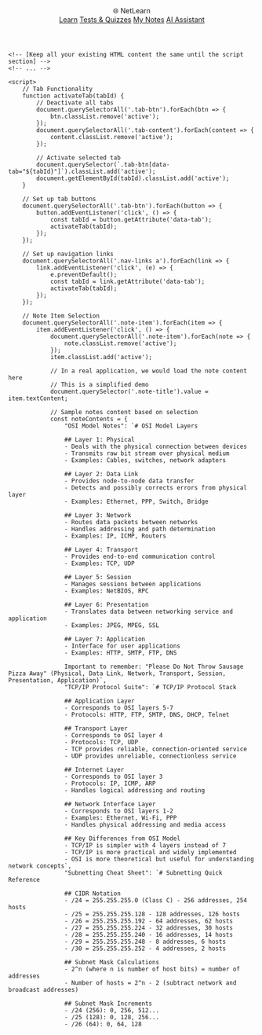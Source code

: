 <!DOCTYPE html>
<html lang="en">
<head>
    <meta charset="UTF-8">
    <meta name="viewport" content="width=device-width, initial-scale=1.0">
    <title>NetLearn - Virtual Networking Classroom</title>
    <style>
        /* [Keep all your existing CSS styles the same] */
        /* ... */
    </style>
</head>
<body>
    <header>
        <nav>
            <div class="logo">
                <span class="logo-icon">🌐</span>
                NetLearn
            </div>
            <div class="nav-links">
                <a href="#" data-tab="learn">Learn</a>
                <a href="#" data-tab="quiz">Tests & Quizzes</a>
                <a href="#" data-tab="notes">My Notes</a>
                <a href="#" data-tab="chat">AI Assistant</a>
            </div>
        </nav>
    </header>
    
    <!-- [Keep all your existing HTML content the same until the script section] -->
    <!-- ... -->

    <script>
        // Tab Functionality
        function activateTab(tabId) {
            // Deactivate all tabs
            document.querySelectorAll('.tab-btn').forEach(btn => {
                btn.classList.remove('active');
            });
            document.querySelectorAll('.tab-content').forEach(content => {
                content.classList.remove('active');
            });
            
            // Activate selected tab
            document.querySelector(`.tab-btn[data-tab="${tabId}"]`).classList.add('active');
            document.getElementById(tabId).classList.add('active');
        }

        // Set up tab buttons
        document.querySelectorAll('.tab-btn').forEach(button => {
            button.addEventListener('click', () => {
                const tabId = button.getAttribute('data-tab');
                activateTab(tabId);
            });
        });
        
        // Set up navigation links
        document.querySelectorAll('.nav-links a').forEach(link => {
            link.addEventListener('click', (e) => {
                e.preventDefault();
                const tabId = link.getAttribute('data-tab');
                activateTab(tabId);
            });
        });

        // Note Item Selection
        document.querySelectorAll('.note-item').forEach(item => {
            item.addEventListener('click', () => {
                document.querySelectorAll('.note-item').forEach(note => {
                    note.classList.remove('active');
                });
                item.classList.add('active');
                
                // In a real application, we would load the note content here
                // This is a simplified demo
                document.querySelector('.note-title').value = item.textContent;
                
                // Sample notes content based on selection
                const noteContents = {
                    "OSI Model Notes": `# OSI Model Layers

                    ## Layer 1: Physical
                    - Deals with the physical connection between devices
                    - Transmits raw bit stream over physical medium
                    - Examples: Cables, switches, network adapters

                    ## Layer 2: Data Link
                    - Provides node-to-node data transfer
                    - Detects and possibly corrects errors from physical layer
                    - Examples: Ethernet, PPP, Switch, Bridge

                    ## Layer 3: Network
                    - Routes data packets between networks
                    - Handles addressing and path determination
                    - Examples: IP, ICMP, Routers

                    ## Layer 4: Transport
                    - Provides end-to-end communication control
                    - Examples: TCP, UDP

                    ## Layer 5: Session
                    - Manages sessions between applications
                    - Examples: NetBIOS, RPC

                    ## Layer 6: Presentation
                    - Translates data between networking service and application
                    - Examples: JPEG, MPEG, SSL

                    ## Layer 7: Application
                    - Interface for user applications
                    - Examples: HTTP, SMTP, FTP, DNS

                    Important to remember: "Please Do Not Throw Sausage Pizza Away" (Physical, Data Link, Network, Transport, Session, Presentation, Application)`,
                    "TCP/IP Protocol Suite": `# TCP/IP Protocol Stack

                    ## Application Layer
                    - Corresponds to OSI layers 5-7
                    - Protocols: HTTP, FTP, SMTP, DNS, DHCP, Telnet

                    ## Transport Layer
                    - Corresponds to OSI layer 4
                    - Protocols: TCP, UDP
                    - TCP provides reliable, connection-oriented service
                    - UDP provides unreliable, connectionless service

                    ## Internet Layer
                    - Corresponds to OSI layer 3
                    - Protocols: IP, ICMP, ARP
                    - Handles logical addressing and routing

                    ## Network Interface Layer
                    - Corresponds to OSI layers 1-2
                    - Examples: Ethernet, Wi-Fi, PPP
                    - Handles physical addressing and media access

                    ## Key Differences from OSI Model
                    - TCP/IP is simpler with 4 layers instead of 7
                    - TCP/IP is more practical and widely implemented
                    - OSI is more theoretical but useful for understanding network concepts`,
                    "Subnetting Cheat Sheet": `# Subnetting Quick Reference

                    ## CIDR Notation
                    - /24 = 255.255.255.0 (Class C) - 256 addresses, 254 hosts
                    - /25 = 255.255.255.128 - 128 addresses, 126 hosts
                    - /26 = 255.255.255.192 - 64 addresses, 62 hosts
                    - /27 = 255.255.255.224 - 32 addresses, 30 hosts
                    - /28 = 255.255.255.240 - 16 addresses, 14 hosts
                    - /29 = 255.255.255.248 - 8 addresses, 6 hosts
                    - /30 = 255.255.255.252 - 4 addresses, 2 hosts

                    ## Subnet Mask Calculations
                    - 2^n (where n is number of host bits) = number of addresses
                    - Number of hosts = 2^n - 2 (subtract network and broadcast addresses)

                    ## Subnet Mask Increments
                    - /24 (256): 0, 256, 512...
                    - /25 (128): 0, 128, 256...
                    - /26 (64): 0, 64, 128
